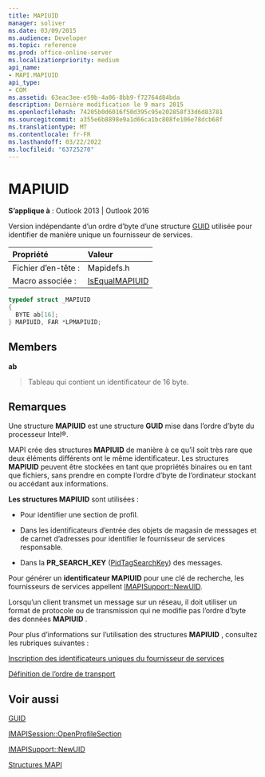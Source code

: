 ```yaml
---
title: MAPIUID
manager: soliver
ms.date: 03/09/2015
ms.audience: Developer
ms.topic: reference
ms.prod: office-online-server
ms.localizationpriority: medium
api_name:
- MAPI.MAPIUID
api_type:
- COM
ms.assetid: 63eac3ee-e59b-4a06-8bb9-f72764d84bda
description: Dernière modification le 9 mars 2015
ms.openlocfilehash: 74205b0d6016f50d395c95e202858f33d6d83781
ms.sourcegitcommit: a355e6b8898e9a1d66ca1bc808fe106e78dcb68f
ms.translationtype: MT
ms.contentlocale: fr-FR
ms.lasthandoff: 03/22/2022
ms.locfileid: "63725270"
---
```

# <a name="mapiuid"></a>MAPIUID

  
  
**S’applique à** : Outlook 2013 | Outlook 2016 
  
Version indépendante d’un ordre d’byte d’une structure [GUID](guid.md) utilisée pour identifier de manière unique un fournisseur de services. 
  
|Propriété |Valeur |
|:-----|:-----|
|Fichier d’en-tête :  <br/> |Mapidefs.h  <br/> |
|Macro associée :  <br/> |[IsEqualMAPIUID](isequalmapiuid.md) <br/> |
   
```cpp
typedef struct _MAPIUID
{
  BYTE ab[16];
} MAPIUID, FAR *LPMAPIUID;

```

## <a name="members"></a>Members

 **ab**
  
> Tableau qui contient un identificateur de 16 byte.
    
## <a name="remarks"></a>Remarques

Une structure **MAPIUID** est une structure **GUID** mise dans l’ordre d’byte du processeur Intel®. 
  
MAPI crée des structures **MAPIUID** de manière à ce qu’il soit très rare que deux éléments différents ont le même identificateur. Les structures **MAPIUID** peuvent être stockées en tant que propriétés binaires ou en tant que fichiers, sans prendre en compte l’ordre d’byte de l’ordinateur stockant ou accédant aux informations. 
  
 **Les structures MAPIUID** sont utilisées : 
  
- Pour identifier une section de profil.
    
- Dans les identificateurs d’entrée des objets de magasin de messages et de carnet d’adresses pour identifier le fournisseur de services responsable.
    
- Dans la **PR_SEARCH_KEY** ([PidTagSearchKey](pidtagsearchkey-canonical-property.md)) des messages.
    
Pour générer un **identificateur MAPIUID** pour une clé de recherche, les fournisseurs de services appellent [IMAPISupport::NewUID](imapisupport-newuid.md).
  
Lorsqu’un client transmet un message sur un réseau, il doit utiliser un format de protocole ou de transmission qui ne modifie pas l’ordre d’byte des données **MAPIUID** . 
  
Pour plus d’informations sur l’utilisation des structures **MAPIUID** , consultez les rubriques suivantes : 
  
[Inscription des identificateurs uniques du fournisseur de services](registering-service-provider-unique-identifiers.md)
  
[Définition de l’ordre de transport](setting-transport-order.md)
  
## <a name="see-also"></a>Voir aussi



[GUID](guid.md)
  
[IMAPISession::OpenProfileSection](imapisession-openprofilesection.md)
  
[IMAPISupport::NewUID](imapisupport-newuid.md)


[Structures MAPI](mapi-structures.md)

